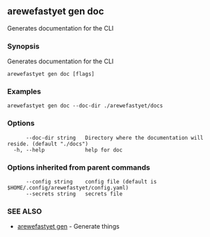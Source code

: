 ## arewefastyet gen doc

Generates documentation for the CLI

### Synopsis

Generates documentation for the CLI

```
arewefastyet gen doc [flags]
```

### Examples

```
arewefastyet gen doc --doc-dir ./arewefastyet/docs
```

### Options

```
      --doc-dir string   Directory where the documentation will reside. (default "./docs")
  -h, --help             help for doc
```

### Options inherited from parent commands

```
      --config string    config file (default is $HOME/.config/arewefastyet/config.yaml)
      --secrets string   secrets file
```

### SEE ALSO

* [arewefastyet gen](arewefastyet_gen.md)	 - Generate things

